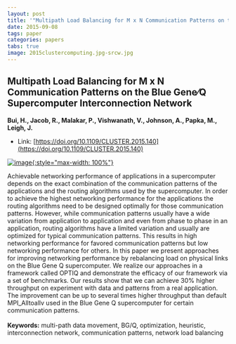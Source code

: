 ```yaml
---
layout: post
title: '"Multipath Load Balancing for M x N Communication Patterns on the Blue Gene⁄Q Supercomputer Interconnection Network"'
date: 2015-09-08
tags: paper
categories: papers
tabs: true
image: 2015clustercomputing.jpg-srcw.jpg
---
```


## Multipath Load Balancing for M x N Communication Patterns on the Blue Gene⁄Q Supercomputer Interconnection Network
**Bui, H., Jacob, R., Malakar, P., Vishwanath, V., Johnson, A., Papka, M., Leigh, J.**
- Link: [https://doi.org/10.1109/CLUSTER.2015.140](https://doi.org/10.1109/CLUSTER.2015.140)


[![image](https://www.evl.uic.edu/output/originals/2015clustercomputing.jpg-srcw.jpg){:style="max-width: 100%"}](https://www.evl.uic.edu/output/originals/2015clustercomputing.jpg-srcw.jpg)

Achievable networking performance of applications in a supercomputer depends on the exact combination of the communication patterns of the applications and the routing algorithms used by the supercomputer. In order to achieve the highest networking performance for the applications the routing algorithms need to be designed optimally for those communication patterns. However, while communication patterns usually have a wide variation from application to application and even from phase to phase in an application, routing algorithms have a limited variation and usually are optimized for typical communication patterns. This results in high networking performance for favored communication patterns but low networking performance for others. In this paper we present approaches for improving networking performance by rebalancing load on physical links on the Blue Gene Q supercomputer. We realize our approaches in a framework called OPTIQ and demonstrate the efficacy of our framework via a set of benchmarks. Our results show that we can achieve 30% higher throughput on experiment with data and patterns from a real application. The improvement can be up to several times higher throughput than default MPI_Alltoallv used in the Blue Gene Q supercomputer for certain communication patterns.<br><br>
<strong>Keywords:</strong> multi-path data movement, BG/Q, optimization, heuristic, interconnection network, communication patterns, network load balancing